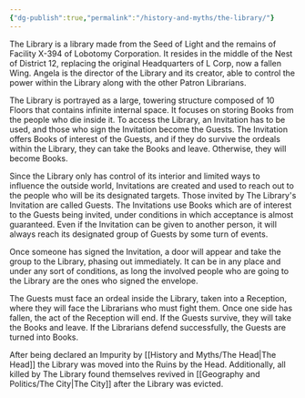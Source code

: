```yaml
---
{"dg-publish":true,"permalink":"/history-and-myths/the-library/"}
---
```



The Library is a library made from the Seed of Light and the remains of Facility X-394 of Lobotomy Corporation. It resides in the middle of the Nest of District 12, replacing the original Headquarters of L Corp, now a fallen Wing. Angela is the director of the Library and its creator, able to control the power within the Library along with the other Patron Librarians.

The Library is portrayed as a large, towering structure composed of 10 Floors that contains infinite internal space. It focuses on storing Books from the people who die inside it. To access the Library, an Invitation has to be used, and those who sign the Invitation become the Guests. The Invitation offers Books of interest of the Guests, and if they do survive the ordeals within the Library, they can take the Books and leave. Otherwise, they will become Books.

Since the Library only has control of its interior and limited ways to influence the outside world, Invitations are created and used to reach out to the people who will be its designated targets. Those invited by The Library's Invitation are called Guests. The Invitations use Books which are of interest to the Guests being invited, under conditions in which acceptance is almost guaranteed. Even if the Invitation can be given to another person, it will always reach its designated group of Guests by some turn of events.

Once someone has signed the Invitation, a door will appear and take the group to the Library, phasing out immediately. It can be in any place and under any sort of conditions, as long the involved people who are going to the Library are the ones who signed the envelope.

The Guests must face an ordeal inside the Library, taken into a Reception, where they will face the Librarians who must fight them. Once one side has fallen, the act of the Reception will end. If the Guests survive, they will take the Books and leave. If the Librarians defend successfully, the Guests are turned into Books.

After being declared an Impurity by [[History and Myths/The Head\|The Head]] the Library was moved into the Ruins by the Head. Additionally, all killed by The Library found themselves revived in [[Geography and Politics/The City\|The City]] after the Library was evicted.